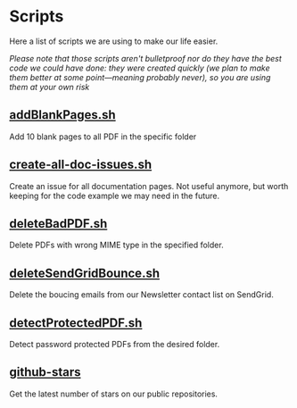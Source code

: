 # Scripts

Here a list of scripts we are using to make our life easier.

*Please note that those scripts aren't bulletproof nor do they have the best code we could have done: they were created quickly (we plan to make them better at some point—meaning probably never), so you are using them at your own risk*

## [addBlankPages.sh](addBlankPages.sh)
Add 10 blank pages to all PDF in the specific folder

## [create-all-doc-issues.sh](create-all-doc-issues.sh)
Create an issue for all documentation pages. Not useful anymore, but worth keeping for the code example we may need in the future.

## [deleteBadPDF.sh](deleteBadPDF.sh)
Delete PDFs with wrong MIME type in the specified folder.

## [deleteSendGridBounce.sh](deleteSendGridBounce.sh)
Delete the boucing emails from our Newsletter contact list on SendGrid.

## [detectProtectedPDF.sh](detectProtectedPDF.sh)
Detect password protected PDFs from the desired folder.

## [github-stars](github-stars.sh)
Get the latest number of stars on our public repositories.
